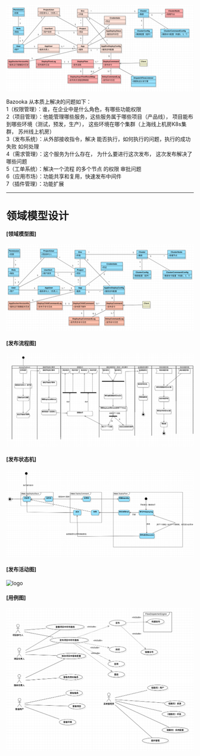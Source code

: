 ![logo](./img/Bazooka-design.png)

Bazooka 从本质上解决的问题如下：<br/>
1（权限管理）：谁，在企业中是什么角色，有哪些功能权限 <br/>
2（项目管理）：他能管理哪些服务，这些服务属于哪些项目（产品线）， 项目能布到哪些环境（测试，预发，生产）， 这些环境在哪个集群（上海线上机房K8s集群， 苏州线上机房）<br/>
3（发布系统）：从外部接收指令，解决 能否执行，如何执行的问题，执行的成功失败 如何处理<br/>
4（需求管理）：这个服务为什么存在， 为什么要进行这次发布， 这次发布解决了哪些问题<br/>
5（工单系统）：解决一个流程 的多个节点 的权限 审批问题<br/>
6（应用市场）：功能共享和复用，快速发布中间件 <br/>
7（插件管理）：功能扩展<br/>

---------------

# 领域模型设计
#### [领域模型图]
![logo](./img/Bazooka_domain.png)


#### [发布流程图]
![logo](./img/Bazooka_Deploy_Flow.png)

#### [发布状态机]
![logo](./img/Bazooka_Deploy_Status.png)

#### [发布活动图]
![logo](./img/Bazooka_Deploy_Activity.png)

#### [用例图]
![logo](./img/Bazooka_User_Case.png)

